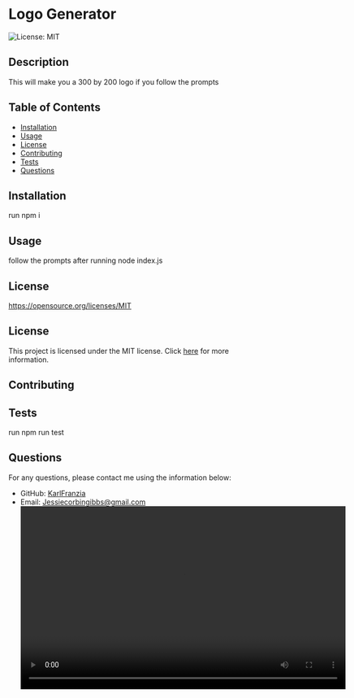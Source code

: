 # Logo Generator

![License: MIT](https://img.shields.io/badge/License-MIT-yellow.svg)

## Description

This will make you a 300 by 200 logo if you follow the prompts

## Table of Contents

- [Installation](#installation)
- [Usage](#usage)
- [License](#license)
- [Contributing](#contributing)
- [Tests](#tests)
- [Questions](#questions)

## Installation

run npm i

## Usage

follow the prompts after running node index.js

## License

https://opensource.org/licenses/MIT

## License

This project is licensed under the MIT license. Click [here](https://opensource.org/licenses/MIT) for more information.

## Contributing



## Tests

run npm run test

## Questions

For any questions, please contact me using the information below:

- GitHub: [KarlFranzia](https://github.com/KarlFranzia)
- Email: Jessiecorbingibbs@gmail.com
<video src="./lib/logo-generator.mp4" width="640" height="360" controls></video>
